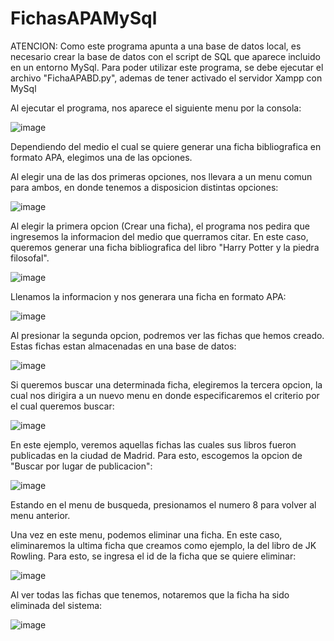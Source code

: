 # FichasAPAMySql

ATENCION: Como este programa apunta a una base de datos local, es necesario crear la base de datos con el script de SQL que 
aparece incluido en un entorno MySql. Para poder utilizar este programa, se debe ejecutar el archivo "FichaAPABD.py", ademas de tener 
activado el servidor Xampp con MySql

Al ejecutar el programa, nos aparece el siguiente menu por la consola:

![image](https://user-images.githubusercontent.com/107152796/179368005-81cc8792-7225-421c-ad8b-f846b82243a0.png)

Dependiendo del medio el cual se quiere generar una ficha bibliografica en formato APA, elegimos una de las opciones.

Al elegir una de las dos primeras opciones, nos llevara a un menu comun para ambos, en donde tenemos a disposicion
distintas opciones:

![image](https://user-images.githubusercontent.com/107152796/179368056-acfce99e-fe0c-46d4-91ba-1f076db7a438.png)

Al elegir la primera opcion (Crear una ficha), el programa nos pedira que ingresemos la informacion del medio que 
querramos citar. En este caso, queremos generar una ficha bibliografica del libro "Harry Potter y la piedra filosofal".

![image](https://user-images.githubusercontent.com/107152796/179368129-757563e4-bdb7-4e16-bf72-aa1709ac5927.png)


Llenamos la informacion y nos generara una ficha en formato APA:

![image](https://user-images.githubusercontent.com/107152796/179368168-da01d2d6-d28b-47cb-a9e2-eb0a99302f52.png)

Al presionar la segunda opcion, podremos ver las fichas que hemos creado. Estas fichas estan almacenadas en una base de datos:

![image](https://user-images.githubusercontent.com/107152796/179368194-3f11a488-182e-46f7-b1a9-327861780049.png)

Si queremos buscar una determinada ficha, elegiremos la tercera opcion, la cual nos dirigira a un nuevo menu en donde especificaremos
el criterio por el cual queremos buscar:

![image](https://user-images.githubusercontent.com/107152796/179368219-9d8094ab-f4a1-4343-a470-f92a164875b8.png)

En este ejemplo, veremos aquellas fichas las cuales sus libros fueron publicadas en la ciudad de Madrid. Para esto, escogemos la opcion
de "Buscar por lugar de publicacion":

![image](https://user-images.githubusercontent.com/107152796/179368257-f01223ea-9d5a-4270-a993-3db259517f6e.png)

Estando en el menu de busqueda, presionamos el numero 8 para volver al menu anterior.

Una vez en este menu, podemos eliminar una ficha. En este caso, eliminaremos la ultima ficha que creamos como ejemplo, la del libro de JK Rowling.
Para esto, se ingresa el id de la ficha que se quiere eliminar:

![image](https://user-images.githubusercontent.com/107152796/179368316-7420f850-6a9b-4cd8-9079-45dba446f275.png)

Al ver todas las fichas que tenemos, notaremos que la ficha ha sido eliminada del sistema:

![image](https://user-images.githubusercontent.com/107152796/179368343-8e8d7433-dd7f-40b1-92ac-2f2fdb1b3298.png)






